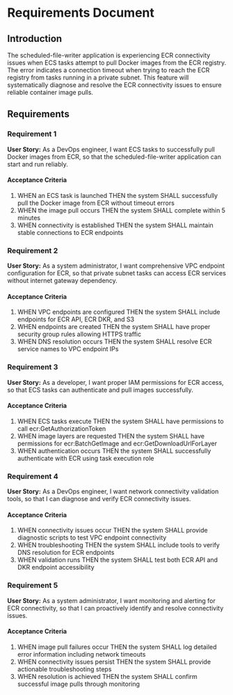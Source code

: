 # Requirements Document

## Introduction

The scheduled-file-writer application is experiencing ECR connectivity issues when ECS tasks attempt to pull Docker images from the ECR registry. The error indicates a connection timeout when trying to reach the ECR registry from tasks running in a private subnet. This feature will systematically diagnose and resolve the ECR connectivity issues to ensure reliable container image pulls.

## Requirements

### Requirement 1

**User Story:** As a DevOps engineer, I want ECS tasks to successfully pull Docker images from ECR, so that the scheduled-file-writer application can start and run reliably.

#### Acceptance Criteria

1. WHEN an ECS task is launched THEN the system SHALL successfully pull the Docker image from ECR without timeout errors
2. WHEN the image pull occurs THEN the system SHALL complete within 5 minutes
3. WHEN connectivity is established THEN the system SHALL maintain stable connections to ECR endpoints

### Requirement 2

**User Story:** As a system administrator, I want comprehensive VPC endpoint configuration for ECR, so that private subnet tasks can access ECR services without internet gateway dependency.

#### Acceptance Criteria

1. WHEN VPC endpoints are configured THEN the system SHALL include endpoints for ECR API, ECR DKR, and S3
2. WHEN endpoints are created THEN the system SHALL have proper security group rules allowing HTTPS traffic
3. WHEN DNS resolution occurs THEN the system SHALL resolve ECR service names to VPC endpoint IPs

### Requirement 3

**User Story:** As a developer, I want proper IAM permissions for ECR access, so that ECS tasks can authenticate and pull images successfully.

#### Acceptance Criteria

1. WHEN ECS tasks execute THEN the system SHALL have permissions to call ecr:GetAuthorizationToken
2. WHEN image layers are requested THEN the system SHALL have permissions for ecr:BatchGetImage and ecr:GetDownloadUrlForLayer
3. WHEN authentication occurs THEN the system SHALL successfully authenticate with ECR using task execution role

### Requirement 4

**User Story:** As a DevOps engineer, I want network connectivity validation tools, so that I can diagnose and verify ECR connectivity issues.

#### Acceptance Criteria

1. WHEN connectivity issues occur THEN the system SHALL provide diagnostic scripts to test VPC endpoint connectivity
2. WHEN troubleshooting THEN the system SHALL include tools to verify DNS resolution for ECR endpoints
3. WHEN validation runs THEN the system SHALL test both ECR API and DKR endpoint accessibility

### Requirement 5

**User Story:** As a system administrator, I want monitoring and alerting for ECR connectivity, so that I can proactively identify and resolve connectivity issues.

#### Acceptance Criteria

1. WHEN image pull failures occur THEN the system SHALL log detailed error information including network timeouts
2. WHEN connectivity issues persist THEN the system SHALL provide actionable troubleshooting steps
3. WHEN resolution is achieved THEN the system SHALL confirm successful image pulls through monitoring
